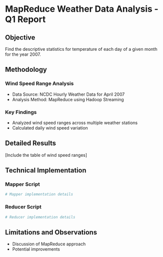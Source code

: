 # MapReduce Weather Data Analysis - Q1 Report

## Objective
Find the descriptive statistics for temperature of each day of a given month for the year 2007.

## Methodology
### Wind Speed Range Analysis
- Data Source: NCDC Hourly Weather Data for April 2007
- Analysis Method: MapReduce using Hadoop Streaming

### Key Findings
- Analyzed wind speed ranges across multiple weather stations
- Calculated daily wind speed variation

## Detailed Results
[Include the table of wind speed ranges]

## Technical Implementation
### Mapper Script
```python
# Mapper implementation details
```

### Reducer Script
```python
# Reducer implementation details
```

## Limitations and Observations
- Discussion of MapReduce approach
- Potential improvements
